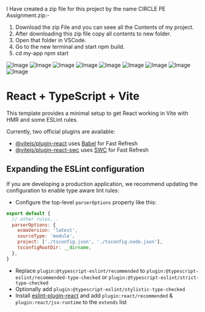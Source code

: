 I Have created a zip file for this project by the name CIRCLE PE Assignment.zip:-
1) Download the zip File and you can seee all the Contents of my project.
2) After downloading this zip file copy all contents to new folder.
3) Open that folder in VSCode.
4) Go to the new terminal and start npm build.
5) cd my-app
npm start

![Image](https://github.com/user-attachments/assets/6bf10a9f-9682-46a1-8479-e0ef74193cdc)
![Image](https://github.com/user-attachments/assets/e17b7753-3c87-4110-b537-548c7b17ed2f)
![Image](https://github.com/user-attachments/assets/c6fe8907-4beb-4c3e-84e9-314d452abd2d)
![Image](https://github.com/user-attachments/assets/f69178f7-b327-400c-865b-170be1bd2e9d)
![Image](https://github.com/user-attachments/assets/42cc96ef-a327-4cae-bc09-7ff0f01bd2cd)
![Image](https://github.com/user-attachments/assets/c2cfb90f-5ac1-47b5-b9ce-82418a1e931f)
![Image](https://github.com/user-attachments/assets/52c4801d-6d2d-49d2-a313-bb536242ecdd)
![Image](https://github.com/user-attachments/assets/19c46431-cf08-42a5-b9f4-c24f37aedb94)
![Image](https://github.com/user-attachments/assets/a3df31aa-3415-4045-9d94-866fa087da34)












# React + TypeScript + Vite

This template provides a minimal setup to get React working in Vite with HMR and some ESLint rules.

Currently, two official plugins are available:

- [@vitejs/plugin-react](https://github.com/vitejs/vite-plugin-react/blob/main/packages/plugin-react/README.md) uses [Babel](https://babeljs.io/) for Fast Refresh
- [@vitejs/plugin-react-swc](https://github.com/vitejs/vite-plugin-react-swc) uses [SWC](https://swc.rs/) for Fast Refresh

## Expanding the ESLint configuration

If you are developing a production application, we recommend updating the configuration to enable type aware lint rules:

- Configure the top-level `parserOptions` property like this:

```js
export default {
  // other rules...
  parserOptions: {
    ecmaVersion: 'latest',
    sourceType: 'module',
    project: ['./tsconfig.json', './tsconfig.node.json'],
    tsconfigRootDir: __dirname,
  },
}
```

- Replace `plugin:@typescript-eslint/recommended` to `plugin:@typescript-eslint/recommended-type-checked` or `plugin:@typescript-eslint/strict-type-checked`
- Optionally add `plugin:@typescript-eslint/stylistic-type-checked`
- Install [eslint-plugin-react](https://github.com/jsx-eslint/eslint-plugin-react) and add `plugin:react/recommended` & `plugin:react/jsx-runtime` to the `extends` list
